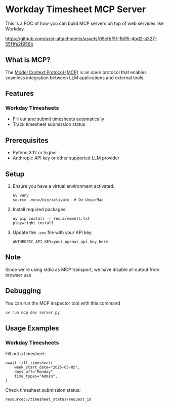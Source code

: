 # Workday Timesheet MCP Server

This is a POC of how you can build MCP servers on top of web services like Workday.

https://github.com/user-attachments/assets/05efbf51-1b95-4bd2-a327-55f1fe2f958b

## What is MCP?

The [Model Context Protocol (MCP)](https://modelcontextprotocol.io/) is an open protocol that enables seamless integration between LLM applications and external tools.

## Features

### Workday Timesheets
- Fill out and submit timesheets automatically
- Track timesheet submission status

## Prerequisites

- Python 3.12 or higher
- Anthropic API key or other supported LLM provider

## Setup

1. Ensure you have a virtual environment activated:
   ```
   uv venv
   source .venv/bin/activate  # On Unix/Mac
   ```

2. Install required packages:
   ```
   uv pip install -r requirements.txt
   playwright install
   ```

3. Update the `.env` file with your API key:
   ```
   ANTHROPIC_API_KEY=your_openai_api_key_here
   ```

## Note

Since we're using stdio as MCP transport, we have disable all output from browser use

## Debugging

You can run the MCP inspector tool with this command

```bash
uv run mcp dev server.py
```

## Usage Examples

### Workday Timesheets

Fill out a timesheet:
```
await fill_timesheet(
    week_start_date="2025-05-05",
    days_off="Monday"
    time_types="Admin",
)
```

Check timesheet submission status:
```
resource://timesheet_status/request_id
```
